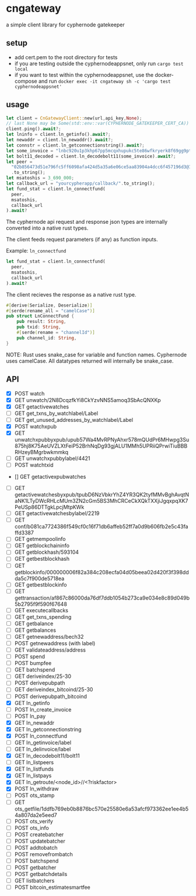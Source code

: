 # cngateway

a simple client library for cyphernode gatekeeper

## setup

- add cert.pem to the root directory for tests
- if you are testing outside the cyphernodeappsnet, only run `cargo test local`
- if you want to test within the cyphernodeappsnet, use the docker-compose and run `docker exec -it cngateway sh -c 'cargo test cyphernodeappsnet'`

## usage

```rust
let client = CnGatewayClient::new(url,api_key,None);
// last None may be Some(std::env::var(CYPHERNODE_GATEKEEPER_CERT_CA))
client.ping().await?;
let lninfo = client.ln_getinfo().await?;
let newaddr = client.ln_newaddr().await?;
let connstr = client.ln_getconnectionstring().await?;
let some_invoice = "lnbc920u1p3khp67pp5mcqxhupukc5te86wfkryerk8f69gg9ptzcep33ry94svm4wvwzqqdqqcqzzgxqyz5vqrzjqwnvuc0u4txn35cafc7w94gxvq5p3cu9dd95f7hlrh0fvs46wpvhdjx4k0kekn630gqqqqryqqqqthqqpyrzjqw8c7yfutqqy3kz8662fxutjvef7q2ujsxtt45csu0k688lkzu3ldjx4k0kekn630gqqqqryqqqqthqqpysp58nxs2nm5wphu234ggawaeul2tnpl6jqc9a0ymfhwpr64vq0k3l4s9qypqsqlkrver3pdxm0teyye0n6y5sje8u90t4j8vpxq3qjwjh9ue46cctj2nzw8fdudfec6nd0e8gx9v485ek7p624j5leeykg70wmv59y3pqqn9ulv2".to_string();
let bolt11_decoded = client.ln_decodebolt11(some_invoice).await?;
let peer =
  "02b856473d51e796fc5ff6098afa424d5a35a6e06ce5aa83904a4dcc6f457196d3@149.56.123.56:9735"
  .to_string();
let msatoshis = 3_690_000;
let callback_url = "yourcypherapp/callback/".to_string();
let fund_stat = client.ln_connectfund(
  peer, 
  msatoshis, 
  callback_url
).await?
```

The cyphernode api request and response json types are internally converted into a native rust types.

The client feeds request parameters (if any) as function inputs.

Example: `ln_connectfund`

```rust
let fund_stat = client.ln_connectfund(
  peer, 
  msatoshis, 
  callback_url
).await?
```

The client recieves the response as a native rust type.

```rust
#[derive(Serialize, Deserialize)]
#[serde(rename_all = "camelCase")]
pub struct LnConnectFund {
    pub result: String,
    pub txid: String,
    #[serde(rename = "channelId")]
    pub channel_id: String,
}
```

NOTE: Rust uses snake_case for variable and function names. Cyphernode uses camelCase. 
All datatypes returned will internally be snake_case.

## API

- [x] POST watch
- [x] GET unwatch/2N8DcqzfkYi8CkYzvNNS5amoq3SbAcQNXKp
- [x] GET getactivewatches
- [ ] GET get_txns_by_watchlabel/Label
- [ ] GET get_unused_addresses_by_watchlabel/Label
- [x] POST watchxpub
- [x] GET unwatchxpubbyxpub/upub57Wa4MvRPNyAhxr578mQUdPr6MHwpg3Su875hj8K75AeUVZLXtFeiP52BrhNqDg93gjALU1MMh5UPRiiQPrwiTiuBBBRHzeyBMgrbwkmmkq
- [ ] GET unwatchxpubbylabel/4421
- [ ] POST watchtxid
- [] GET getactivexpubwatches
- [ ] GET getactivewatchesbyxpub/tpubD6NzVbkrYhZ4YR3QK2tyfMMvBghAvqtNaNK1LTyDWcRHLcMUm3ZN2cGm5BS3MhCRCeCkXQkTXXjiJgqxpqXK7PeUSp86DTTgkLpcjMtpKWk
- [ ] GET getactivewatchesbylabel/2219
- [ ] GET conf/b081ca7724386f549cf0c16f71db6affeb52ff7a0d9b606fb2e5c43faffd3387
- [ ] GET getmempoolinfo
- [ ] GET getblockchaininfo
- [ ] GET getblockhash/593104
- [ ] GET getbestblockhash
- [ ] GET getblockinfo/000000006f82a384c208ecfa04d05beea02d420f3f398ddda5c7f900de5718ea
- [ ] GET getbestblockinfo
- [ ] GET gettransaction/af867c86000da76df7ddb1054b273ca9e034e8c89d049b5b2795f9f590f67648
- [ ] GET executecallbacks
- [ ] GET get_txns_spending
- [ ] GET getbalance
- [ ] GET getbalances
- [ ] GET getnewaddress/bech32
- [ ] POST getnewaddress (with label)
- [ ] GET validateaddress/address
- [ ] POST spend
- [ ] POST bumpfee
- [ ] GET batchspend
- [ ] GET deriveindex/25-30
- [ ] POST derivepubpath
- [ ] GET deriveindex_bitcoind/25-30
- [ ] POST derivepubpath_bitcoind
- [x] GET ln_getinfo
- [ ] POST ln_create_invoice
- [ ] POST ln_pay
- [x] GET ln_newaddr
- [x] GET ln_getconnectionstring
- [x] POST ln_connectfund
- [ ] GET ln_getinvoice/label
- [ ] GET ln_delinvoice/label
- [x] GET ln_decodebolt11/bolt11
- [ ] GET ln_listpeers
- [x] GET ln_listfunds
- [x] GET ln_listpays
- [x] GET ln_getroute/<node_id>/<msatoshi>/<?riskfactor>
- [x] POST ln_withdraw
- [ ] POST ots_stamp
- [ ] GET ots_getfile/1ddfb769eb0b8876bc570e25580e6a53afcf973362ee1ee4b54a807da2e5eed7
- [ ] POST ots_verify
- [ ] POST ots_info
- [ ] POST createbatcher
- [ ] POST updatebatcher
- [ ] POST addtobatch
- [ ] POST removefrombatch
- [ ] POST batchspend
- [ ] POST getbatcher
- [ ] POST getbatchdetails
- [ ] GET listbatchers
- [ ] POST bitcoin_estimatesmartfee
